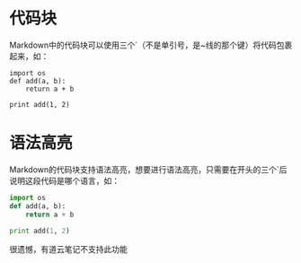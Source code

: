 # 代码块
Markdown中的代码块可以使用三个`（不是单引号，是~线的那个键）将代码包裹起来，如：
```
import os
def add(a, b):
    return a + b
    
print add(1, 2)
```

# 语法高亮
Markdown的代码块支持语法高亮，想要进行语法高亮，只需要在开头的三个`后说明这段代码是哪个语言，如：
```python
import os
def add(a, b):
    return a + b
    
print add(1, 2)
```
很遗憾，有道云笔记不支持此功能